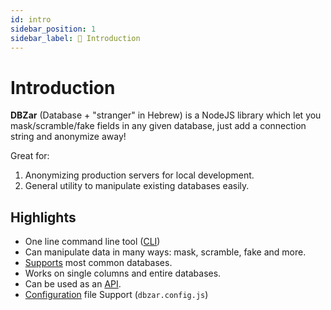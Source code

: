 ```yaml
---
id: intro
sidebar_position: 1
sidebar_label: 👋 Introduction
---
```


# Introduction

**DBZar** (Database + "stranger" in Hebrew) is a NodeJS library which let you mask/scramble/fake fields in any given database, just add a connection string and anonymize away!

Great for:

1. Anonymizing production servers for local development.
2. General utility to manipulate existing databases easily.

## Highlights

- One line command line tool ([CLI](/docs/cli))
- Can manipulate data in many ways: mask, scramble, fake and more.
- [Supports](/docs/supported_dbs) most common databases.
- Works on single columns and entire databases.
- Can be used as an [API](/docs/api).
- [Configuration](/docs/config) file Support (`dbzar.config.js`)
